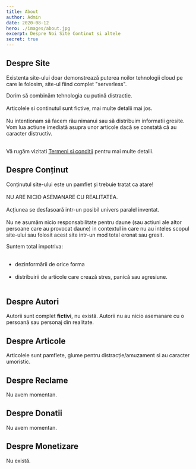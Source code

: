 ```yaml
---
title: About
author: Admin
date: 2020-08-12
hero: ./images/about.jpg
excerpt: Despre Noi Site Continut si altele
secret: true
---
```


## Despre Site
Existenta site-ului doar demonstrează puterea noilor tehnologii cloud pe care le folosim, site-ul fiind complet "serverless". 

Dorim să combinăm tehnologia cu putină distractie. <br></br> 
Articolele si continutul sunt fictive, mai multe detalii mai jos. <br></br> 
Nu intentionam să facem rău nimanui sau să distribuim informatii gresite. Vom lua actiune imediată asupra unor articole dacă se constată că au caracter distructiv. <br></br>  


Vă rugăm vizitati [Termeni si conditii](https://sdp.wtf/Termeni-Conditii) pentru mai multe detalii.


## Despre Conținut
Conținutul site-ului este un pamflet și trebuie tratat ca atare! <br></br> 
NU ARE NICIO ASEMANARE CU REALITATEA. <br></br>
Acțiunea se desfasoară intr-un posibil univers paralel inventat. <br></br>
Nu ne asumăm nicio responsabilitate pentru daune (sau actiuni ale altor persoane care au provocat daune) in contextul in care nu au inteles scopul site-ului sau folosit acest site intr-un mod total eronat sau gresit.

Suntem total impotriva: <br></br>
- dezinformării de orice forma <br></br>
- distribuirii de articole care crează stres, panică sau agresiune. <br></br>

## Despre Autori
Autorii sunt complet <b>fictivi</b>, nu există.
Autorii nu au nicio asemanare cu o persoană sau personaj din realitate.

## Despre Articole
Articolele sunt pamflete, glume pentru distracție/amuzament si au caracter umoristic.

## Despre Reclame
Nu avem momentan.

## Despre Donatii
Nu avem momentan. 

## Despre Monetizare
Nu există.
